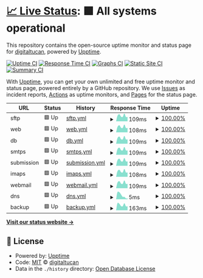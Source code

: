 # [📈 Live Status](https://status.digitaltucan.de): <!--live status--> **🟩 All systems operational**

This repository contains the open-source uptime monitor and status page for [digitaltucan](https://status.digitaltucan.de), powered by [Upptime](https://github.com/upptime/upptime).

[![Uptime CI](https://github.com/digitaltucan/upptime/workflows/Uptime%20CI/badge.svg)](https://github.com/digitaltucan/upptime/actions?query=workflow%3A%22Uptime+CI%22)
[![Response Time CI](https://github.com/digitaltucan/upptime/workflows/Response%20Time%20CI/badge.svg)](https://github.com/digitaltucan/upptime/actions?query=workflow%3A%22Response+Time+CI%22)
[![Graphs CI](https://github.com/digitaltucan/upptime/workflows/Graphs%20CI/badge.svg)](https://github.com/digitaltucan/upptime/actions?query=workflow%3A%22Graphs+CI%22)
[![Static Site CI](https://github.com/digitaltucan/upptime/workflows/Static%20Site%20CI/badge.svg)](https://github.com/digitaltucan/upptime/actions?query=workflow%3A%22Static+Site+CI%22)
[![Summary CI](https://github.com/digitaltucan/upptime/workflows/Summary%20CI/badge.svg)](https://github.com/digitaltucan/upptime/actions?query=workflow%3A%22Summary+CI%22)

With [Upptime](https://upptime.js.org), you can get your own unlimited and free uptime monitor and status page, powered entirely by a GitHub repository. We use [Issues](https://github.com/digitaltucan/upptime/issues) as incident reports, [Actions](https://github.com/digitaltucan/upptime/actions) as uptime monitors, and [Pages](https://status.digitaltucan.de) for the status page.

<!--start: status pages-->
<!-- This summary is generated by Upptime (https://github.com/upptime/upptime) -->
<!-- Do not edit this manually, your changes will be overwritten -->
<!-- prettier-ignore -->
| URL | Status | History | Response Time | Uptime |
| --- | ------ | ------- | ------------- | ------ |
| <img alt="" src="https://icons.duckduckgo.com/ip3/null.ico" height="13"> sftp | 🟩 Up | [sftp.yml](https://github.com/digitaltucan/upptime/commits/HEAD/history/sftp.yml) | <details><summary><img alt="Response time graph" src="./graphs/sftp/response-time-week.png" height="20"> 109ms</summary><br><a href="https://status.digitaltucan.de/history/sftp"><img alt="Response time 114" src="https://img.shields.io/endpoint?url=https%3A%2F%2Fraw.githubusercontent.com%2Fdigitaltucan%2Fupptime%2FHEAD%2Fapi%2Fsftp%2Fresponse-time.json"></a><br><a href="https://status.digitaltucan.de/history/sftp"><img alt="24-hour response time 90" src="https://img.shields.io/endpoint?url=https%3A%2F%2Fraw.githubusercontent.com%2Fdigitaltucan%2Fupptime%2FHEAD%2Fapi%2Fsftp%2Fresponse-time-day.json"></a><br><a href="https://status.digitaltucan.de/history/sftp"><img alt="7-day response time 109" src="https://img.shields.io/endpoint?url=https%3A%2F%2Fraw.githubusercontent.com%2Fdigitaltucan%2Fupptime%2FHEAD%2Fapi%2Fsftp%2Fresponse-time-week.json"></a><br><a href="https://status.digitaltucan.de/history/sftp"><img alt="30-day response time 115" src="https://img.shields.io/endpoint?url=https%3A%2F%2Fraw.githubusercontent.com%2Fdigitaltucan%2Fupptime%2FHEAD%2Fapi%2Fsftp%2Fresponse-time-month.json"></a><br><a href="https://status.digitaltucan.de/history/sftp"><img alt="1-year response time 114" src="https://img.shields.io/endpoint?url=https%3A%2F%2Fraw.githubusercontent.com%2Fdigitaltucan%2Fupptime%2FHEAD%2Fapi%2Fsftp%2Fresponse-time-year.json"></a></details> | <details><summary><a href="https://status.digitaltucan.de/history/sftp">100.00%</a></summary><a href="https://status.digitaltucan.de/history/sftp"><img alt="All-time uptime 100.00%" src="https://img.shields.io/endpoint?url=https%3A%2F%2Fraw.githubusercontent.com%2Fdigitaltucan%2Fupptime%2FHEAD%2Fapi%2Fsftp%2Fuptime.json"></a><br><a href="https://status.digitaltucan.de/history/sftp"><img alt="24-hour uptime 100.00%" src="https://img.shields.io/endpoint?url=https%3A%2F%2Fraw.githubusercontent.com%2Fdigitaltucan%2Fupptime%2FHEAD%2Fapi%2Fsftp%2Fuptime-day.json"></a><br><a href="https://status.digitaltucan.de/history/sftp"><img alt="7-day uptime 100.00%" src="https://img.shields.io/endpoint?url=https%3A%2F%2Fraw.githubusercontent.com%2Fdigitaltucan%2Fupptime%2FHEAD%2Fapi%2Fsftp%2Fuptime-week.json"></a><br><a href="https://status.digitaltucan.de/history/sftp"><img alt="30-day uptime 100.00%" src="https://img.shields.io/endpoint?url=https%3A%2F%2Fraw.githubusercontent.com%2Fdigitaltucan%2Fupptime%2FHEAD%2Fapi%2Fsftp%2Fuptime-month.json"></a><br><a href="https://status.digitaltucan.de/history/sftp"><img alt="1-year uptime 100.00%" src="https://img.shields.io/endpoint?url=https%3A%2F%2Fraw.githubusercontent.com%2Fdigitaltucan%2Fupptime%2FHEAD%2Fapi%2Fsftp%2Fuptime-year.json"></a></details>
| <img alt="" src="https://icons.duckduckgo.com/ip3/null.ico" height="13"> web | 🟩 Up | [web.yml](https://github.com/digitaltucan/upptime/commits/HEAD/history/web.yml) | <details><summary><img alt="Response time graph" src="./graphs/web/response-time-week.png" height="20"> 108ms</summary><br><a href="https://status.digitaltucan.de/history/web"><img alt="Response time 113" src="https://img.shields.io/endpoint?url=https%3A%2F%2Fraw.githubusercontent.com%2Fdigitaltucan%2Fupptime%2FHEAD%2Fapi%2Fweb%2Fresponse-time.json"></a><br><a href="https://status.digitaltucan.de/history/web"><img alt="24-hour response time 90" src="https://img.shields.io/endpoint?url=https%3A%2F%2Fraw.githubusercontent.com%2Fdigitaltucan%2Fupptime%2FHEAD%2Fapi%2Fweb%2Fresponse-time-day.json"></a><br><a href="https://status.digitaltucan.de/history/web"><img alt="7-day response time 108" src="https://img.shields.io/endpoint?url=https%3A%2F%2Fraw.githubusercontent.com%2Fdigitaltucan%2Fupptime%2FHEAD%2Fapi%2Fweb%2Fresponse-time-week.json"></a><br><a href="https://status.digitaltucan.de/history/web"><img alt="30-day response time 115" src="https://img.shields.io/endpoint?url=https%3A%2F%2Fraw.githubusercontent.com%2Fdigitaltucan%2Fupptime%2FHEAD%2Fapi%2Fweb%2Fresponse-time-month.json"></a><br><a href="https://status.digitaltucan.de/history/web"><img alt="1-year response time 113" src="https://img.shields.io/endpoint?url=https%3A%2F%2Fraw.githubusercontent.com%2Fdigitaltucan%2Fupptime%2FHEAD%2Fapi%2Fweb%2Fresponse-time-year.json"></a></details> | <details><summary><a href="https://status.digitaltucan.de/history/web">100.00%</a></summary><a href="https://status.digitaltucan.de/history/web"><img alt="All-time uptime 100.00%" src="https://img.shields.io/endpoint?url=https%3A%2F%2Fraw.githubusercontent.com%2Fdigitaltucan%2Fupptime%2FHEAD%2Fapi%2Fweb%2Fuptime.json"></a><br><a href="https://status.digitaltucan.de/history/web"><img alt="24-hour uptime 100.00%" src="https://img.shields.io/endpoint?url=https%3A%2F%2Fraw.githubusercontent.com%2Fdigitaltucan%2Fupptime%2FHEAD%2Fapi%2Fweb%2Fuptime-day.json"></a><br><a href="https://status.digitaltucan.de/history/web"><img alt="7-day uptime 100.00%" src="https://img.shields.io/endpoint?url=https%3A%2F%2Fraw.githubusercontent.com%2Fdigitaltucan%2Fupptime%2FHEAD%2Fapi%2Fweb%2Fuptime-week.json"></a><br><a href="https://status.digitaltucan.de/history/web"><img alt="30-day uptime 100.00%" src="https://img.shields.io/endpoint?url=https%3A%2F%2Fraw.githubusercontent.com%2Fdigitaltucan%2Fupptime%2FHEAD%2Fapi%2Fweb%2Fuptime-month.json"></a><br><a href="https://status.digitaltucan.de/history/web"><img alt="1-year uptime 100.00%" src="https://img.shields.io/endpoint?url=https%3A%2F%2Fraw.githubusercontent.com%2Fdigitaltucan%2Fupptime%2FHEAD%2Fapi%2Fweb%2Fuptime-year.json"></a></details>
| <img alt="" src="https://icons.duckduckgo.com/ip3/null.ico" height="13"> db | 🟩 Up | [db.yml](https://github.com/digitaltucan/upptime/commits/HEAD/history/db.yml) | <details><summary><img alt="Response time graph" src="./graphs/db/response-time-week.png" height="20"> 109ms</summary><br><a href="https://status.digitaltucan.de/history/db"><img alt="Response time 113" src="https://img.shields.io/endpoint?url=https%3A%2F%2Fraw.githubusercontent.com%2Fdigitaltucan%2Fupptime%2FHEAD%2Fapi%2Fdb%2Fresponse-time.json"></a><br><a href="https://status.digitaltucan.de/history/db"><img alt="24-hour response time 90" src="https://img.shields.io/endpoint?url=https%3A%2F%2Fraw.githubusercontent.com%2Fdigitaltucan%2Fupptime%2FHEAD%2Fapi%2Fdb%2Fresponse-time-day.json"></a><br><a href="https://status.digitaltucan.de/history/db"><img alt="7-day response time 109" src="https://img.shields.io/endpoint?url=https%3A%2F%2Fraw.githubusercontent.com%2Fdigitaltucan%2Fupptime%2FHEAD%2Fapi%2Fdb%2Fresponse-time-week.json"></a><br><a href="https://status.digitaltucan.de/history/db"><img alt="30-day response time 115" src="https://img.shields.io/endpoint?url=https%3A%2F%2Fraw.githubusercontent.com%2Fdigitaltucan%2Fupptime%2FHEAD%2Fapi%2Fdb%2Fresponse-time-month.json"></a><br><a href="https://status.digitaltucan.de/history/db"><img alt="1-year response time 113" src="https://img.shields.io/endpoint?url=https%3A%2F%2Fraw.githubusercontent.com%2Fdigitaltucan%2Fupptime%2FHEAD%2Fapi%2Fdb%2Fresponse-time-year.json"></a></details> | <details><summary><a href="https://status.digitaltucan.de/history/db">100.00%</a></summary><a href="https://status.digitaltucan.de/history/db"><img alt="All-time uptime 100.00%" src="https://img.shields.io/endpoint?url=https%3A%2F%2Fraw.githubusercontent.com%2Fdigitaltucan%2Fupptime%2FHEAD%2Fapi%2Fdb%2Fuptime.json"></a><br><a href="https://status.digitaltucan.de/history/db"><img alt="24-hour uptime 100.00%" src="https://img.shields.io/endpoint?url=https%3A%2F%2Fraw.githubusercontent.com%2Fdigitaltucan%2Fupptime%2FHEAD%2Fapi%2Fdb%2Fuptime-day.json"></a><br><a href="https://status.digitaltucan.de/history/db"><img alt="7-day uptime 100.00%" src="https://img.shields.io/endpoint?url=https%3A%2F%2Fraw.githubusercontent.com%2Fdigitaltucan%2Fupptime%2FHEAD%2Fapi%2Fdb%2Fuptime-week.json"></a><br><a href="https://status.digitaltucan.de/history/db"><img alt="30-day uptime 100.00%" src="https://img.shields.io/endpoint?url=https%3A%2F%2Fraw.githubusercontent.com%2Fdigitaltucan%2Fupptime%2FHEAD%2Fapi%2Fdb%2Fuptime-month.json"></a><br><a href="https://status.digitaltucan.de/history/db"><img alt="1-year uptime 100.00%" src="https://img.shields.io/endpoint?url=https%3A%2F%2Fraw.githubusercontent.com%2Fdigitaltucan%2Fupptime%2FHEAD%2Fapi%2Fdb%2Fuptime-year.json"></a></details>
| <img alt="" src="https://icons.duckduckgo.com/ip3/null.ico" height="13"> smtps | 🟩 Up | [smtps.yml](https://github.com/digitaltucan/upptime/commits/HEAD/history/smtps.yml) | <details><summary><img alt="Response time graph" src="./graphs/smtps/response-time-week.png" height="20"> 109ms</summary><br><a href="https://status.digitaltucan.de/history/smtps"><img alt="Response time 115" src="https://img.shields.io/endpoint?url=https%3A%2F%2Fraw.githubusercontent.com%2Fdigitaltucan%2Fupptime%2FHEAD%2Fapi%2Fsmtps%2Fresponse-time.json"></a><br><a href="https://status.digitaltucan.de/history/smtps"><img alt="24-hour response time 90" src="https://img.shields.io/endpoint?url=https%3A%2F%2Fraw.githubusercontent.com%2Fdigitaltucan%2Fupptime%2FHEAD%2Fapi%2Fsmtps%2Fresponse-time-day.json"></a><br><a href="https://status.digitaltucan.de/history/smtps"><img alt="7-day response time 109" src="https://img.shields.io/endpoint?url=https%3A%2F%2Fraw.githubusercontent.com%2Fdigitaltucan%2Fupptime%2FHEAD%2Fapi%2Fsmtps%2Fresponse-time-week.json"></a><br><a href="https://status.digitaltucan.de/history/smtps"><img alt="30-day response time 115" src="https://img.shields.io/endpoint?url=https%3A%2F%2Fraw.githubusercontent.com%2Fdigitaltucan%2Fupptime%2FHEAD%2Fapi%2Fsmtps%2Fresponse-time-month.json"></a><br><a href="https://status.digitaltucan.de/history/smtps"><img alt="1-year response time 115" src="https://img.shields.io/endpoint?url=https%3A%2F%2Fraw.githubusercontent.com%2Fdigitaltucan%2Fupptime%2FHEAD%2Fapi%2Fsmtps%2Fresponse-time-year.json"></a></details> | <details><summary><a href="https://status.digitaltucan.de/history/smtps">100.00%</a></summary><a href="https://status.digitaltucan.de/history/smtps"><img alt="All-time uptime 99.98%" src="https://img.shields.io/endpoint?url=https%3A%2F%2Fraw.githubusercontent.com%2Fdigitaltucan%2Fupptime%2FHEAD%2Fapi%2Fsmtps%2Fuptime.json"></a><br><a href="https://status.digitaltucan.de/history/smtps"><img alt="24-hour uptime 100.00%" src="https://img.shields.io/endpoint?url=https%3A%2F%2Fraw.githubusercontent.com%2Fdigitaltucan%2Fupptime%2FHEAD%2Fapi%2Fsmtps%2Fuptime-day.json"></a><br><a href="https://status.digitaltucan.de/history/smtps"><img alt="7-day uptime 100.00%" src="https://img.shields.io/endpoint?url=https%3A%2F%2Fraw.githubusercontent.com%2Fdigitaltucan%2Fupptime%2FHEAD%2Fapi%2Fsmtps%2Fuptime-week.json"></a><br><a href="https://status.digitaltucan.de/history/smtps"><img alt="30-day uptime 100.00%" src="https://img.shields.io/endpoint?url=https%3A%2F%2Fraw.githubusercontent.com%2Fdigitaltucan%2Fupptime%2FHEAD%2Fapi%2Fsmtps%2Fuptime-month.json"></a><br><a href="https://status.digitaltucan.de/history/smtps"><img alt="1-year uptime 99.98%" src="https://img.shields.io/endpoint?url=https%3A%2F%2Fraw.githubusercontent.com%2Fdigitaltucan%2Fupptime%2FHEAD%2Fapi%2Fsmtps%2Fuptime-year.json"></a></details>
| <img alt="" src="https://icons.duckduckgo.com/ip3/null.ico" height="13"> submission | 🟩 Up | [submission.yml](https://github.com/digitaltucan/upptime/commits/HEAD/history/submission.yml) | <details><summary><img alt="Response time graph" src="./graphs/submission/response-time-week.png" height="20"> 109ms</summary><br><a href="https://status.digitaltucan.de/history/submission"><img alt="Response time 113" src="https://img.shields.io/endpoint?url=https%3A%2F%2Fraw.githubusercontent.com%2Fdigitaltucan%2Fupptime%2FHEAD%2Fapi%2Fsubmission%2Fresponse-time.json"></a><br><a href="https://status.digitaltucan.de/history/submission"><img alt="24-hour response time 91" src="https://img.shields.io/endpoint?url=https%3A%2F%2Fraw.githubusercontent.com%2Fdigitaltucan%2Fupptime%2FHEAD%2Fapi%2Fsubmission%2Fresponse-time-day.json"></a><br><a href="https://status.digitaltucan.de/history/submission"><img alt="7-day response time 109" src="https://img.shields.io/endpoint?url=https%3A%2F%2Fraw.githubusercontent.com%2Fdigitaltucan%2Fupptime%2FHEAD%2Fapi%2Fsubmission%2Fresponse-time-week.json"></a><br><a href="https://status.digitaltucan.de/history/submission"><img alt="30-day response time 116" src="https://img.shields.io/endpoint?url=https%3A%2F%2Fraw.githubusercontent.com%2Fdigitaltucan%2Fupptime%2FHEAD%2Fapi%2Fsubmission%2Fresponse-time-month.json"></a><br><a href="https://status.digitaltucan.de/history/submission"><img alt="1-year response time 113" src="https://img.shields.io/endpoint?url=https%3A%2F%2Fraw.githubusercontent.com%2Fdigitaltucan%2Fupptime%2FHEAD%2Fapi%2Fsubmission%2Fresponse-time-year.json"></a></details> | <details><summary><a href="https://status.digitaltucan.de/history/submission">100.00%</a></summary><a href="https://status.digitaltucan.de/history/submission"><img alt="All-time uptime 99.98%" src="https://img.shields.io/endpoint?url=https%3A%2F%2Fraw.githubusercontent.com%2Fdigitaltucan%2Fupptime%2FHEAD%2Fapi%2Fsubmission%2Fuptime.json"></a><br><a href="https://status.digitaltucan.de/history/submission"><img alt="24-hour uptime 100.00%" src="https://img.shields.io/endpoint?url=https%3A%2F%2Fraw.githubusercontent.com%2Fdigitaltucan%2Fupptime%2FHEAD%2Fapi%2Fsubmission%2Fuptime-day.json"></a><br><a href="https://status.digitaltucan.de/history/submission"><img alt="7-day uptime 100.00%" src="https://img.shields.io/endpoint?url=https%3A%2F%2Fraw.githubusercontent.com%2Fdigitaltucan%2Fupptime%2FHEAD%2Fapi%2Fsubmission%2Fuptime-week.json"></a><br><a href="https://status.digitaltucan.de/history/submission"><img alt="30-day uptime 100.00%" src="https://img.shields.io/endpoint?url=https%3A%2F%2Fraw.githubusercontent.com%2Fdigitaltucan%2Fupptime%2FHEAD%2Fapi%2Fsubmission%2Fuptime-month.json"></a><br><a href="https://status.digitaltucan.de/history/submission"><img alt="1-year uptime 99.98%" src="https://img.shields.io/endpoint?url=https%3A%2F%2Fraw.githubusercontent.com%2Fdigitaltucan%2Fupptime%2FHEAD%2Fapi%2Fsubmission%2Fuptime-year.json"></a></details>
| <img alt="" src="https://icons.duckduckgo.com/ip3/null.ico" height="13"> imaps | 🟩 Up | [imaps.yml](https://github.com/digitaltucan/upptime/commits/HEAD/history/imaps.yml) | <details><summary><img alt="Response time graph" src="./graphs/imaps/response-time-week.png" height="20"> 108ms</summary><br><a href="https://status.digitaltucan.de/history/imaps"><img alt="Response time 113" src="https://img.shields.io/endpoint?url=https%3A%2F%2Fraw.githubusercontent.com%2Fdigitaltucan%2Fupptime%2FHEAD%2Fapi%2Fimaps%2Fresponse-time.json"></a><br><a href="https://status.digitaltucan.de/history/imaps"><img alt="24-hour response time 90" src="https://img.shields.io/endpoint?url=https%3A%2F%2Fraw.githubusercontent.com%2Fdigitaltucan%2Fupptime%2FHEAD%2Fapi%2Fimaps%2Fresponse-time-day.json"></a><br><a href="https://status.digitaltucan.de/history/imaps"><img alt="7-day response time 108" src="https://img.shields.io/endpoint?url=https%3A%2F%2Fraw.githubusercontent.com%2Fdigitaltucan%2Fupptime%2FHEAD%2Fapi%2Fimaps%2Fresponse-time-week.json"></a><br><a href="https://status.digitaltucan.de/history/imaps"><img alt="30-day response time 115" src="https://img.shields.io/endpoint?url=https%3A%2F%2Fraw.githubusercontent.com%2Fdigitaltucan%2Fupptime%2FHEAD%2Fapi%2Fimaps%2Fresponse-time-month.json"></a><br><a href="https://status.digitaltucan.de/history/imaps"><img alt="1-year response time 113" src="https://img.shields.io/endpoint?url=https%3A%2F%2Fraw.githubusercontent.com%2Fdigitaltucan%2Fupptime%2FHEAD%2Fapi%2Fimaps%2Fresponse-time-year.json"></a></details> | <details><summary><a href="https://status.digitaltucan.de/history/imaps">100.00%</a></summary><a href="https://status.digitaltucan.de/history/imaps"><img alt="All-time uptime 99.98%" src="https://img.shields.io/endpoint?url=https%3A%2F%2Fraw.githubusercontent.com%2Fdigitaltucan%2Fupptime%2FHEAD%2Fapi%2Fimaps%2Fuptime.json"></a><br><a href="https://status.digitaltucan.de/history/imaps"><img alt="24-hour uptime 100.00%" src="https://img.shields.io/endpoint?url=https%3A%2F%2Fraw.githubusercontent.com%2Fdigitaltucan%2Fupptime%2FHEAD%2Fapi%2Fimaps%2Fuptime-day.json"></a><br><a href="https://status.digitaltucan.de/history/imaps"><img alt="7-day uptime 100.00%" src="https://img.shields.io/endpoint?url=https%3A%2F%2Fraw.githubusercontent.com%2Fdigitaltucan%2Fupptime%2FHEAD%2Fapi%2Fimaps%2Fuptime-week.json"></a><br><a href="https://status.digitaltucan.de/history/imaps"><img alt="30-day uptime 100.00%" src="https://img.shields.io/endpoint?url=https%3A%2F%2Fraw.githubusercontent.com%2Fdigitaltucan%2Fupptime%2FHEAD%2Fapi%2Fimaps%2Fuptime-month.json"></a><br><a href="https://status.digitaltucan.de/history/imaps"><img alt="1-year uptime 99.98%" src="https://img.shields.io/endpoint?url=https%3A%2F%2Fraw.githubusercontent.com%2Fdigitaltucan%2Fupptime%2FHEAD%2Fapi%2Fimaps%2Fuptime-year.json"></a></details>
| <img alt="" src="https://icons.duckduckgo.com/ip3/null.ico" height="13"> webmail | 🟩 Up | [webmail.yml](https://github.com/digitaltucan/upptime/commits/HEAD/history/webmail.yml) | <details><summary><img alt="Response time graph" src="./graphs/webmail/response-time-week.png" height="20"> 109ms</summary><br><a href="https://status.digitaltucan.de/history/webmail"><img alt="Response time 113" src="https://img.shields.io/endpoint?url=https%3A%2F%2Fraw.githubusercontent.com%2Fdigitaltucan%2Fupptime%2FHEAD%2Fapi%2Fwebmail%2Fresponse-time.json"></a><br><a href="https://status.digitaltucan.de/history/webmail"><img alt="24-hour response time 91" src="https://img.shields.io/endpoint?url=https%3A%2F%2Fraw.githubusercontent.com%2Fdigitaltucan%2Fupptime%2FHEAD%2Fapi%2Fwebmail%2Fresponse-time-day.json"></a><br><a href="https://status.digitaltucan.de/history/webmail"><img alt="7-day response time 109" src="https://img.shields.io/endpoint?url=https%3A%2F%2Fraw.githubusercontent.com%2Fdigitaltucan%2Fupptime%2FHEAD%2Fapi%2Fwebmail%2Fresponse-time-week.json"></a><br><a href="https://status.digitaltucan.de/history/webmail"><img alt="30-day response time 115" src="https://img.shields.io/endpoint?url=https%3A%2F%2Fraw.githubusercontent.com%2Fdigitaltucan%2Fupptime%2FHEAD%2Fapi%2Fwebmail%2Fresponse-time-month.json"></a><br><a href="https://status.digitaltucan.de/history/webmail"><img alt="1-year response time 113" src="https://img.shields.io/endpoint?url=https%3A%2F%2Fraw.githubusercontent.com%2Fdigitaltucan%2Fupptime%2FHEAD%2Fapi%2Fwebmail%2Fresponse-time-year.json"></a></details> | <details><summary><a href="https://status.digitaltucan.de/history/webmail">100.00%</a></summary><a href="https://status.digitaltucan.de/history/webmail"><img alt="All-time uptime 100.00%" src="https://img.shields.io/endpoint?url=https%3A%2F%2Fraw.githubusercontent.com%2Fdigitaltucan%2Fupptime%2FHEAD%2Fapi%2Fwebmail%2Fuptime.json"></a><br><a href="https://status.digitaltucan.de/history/webmail"><img alt="24-hour uptime 100.00%" src="https://img.shields.io/endpoint?url=https%3A%2F%2Fraw.githubusercontent.com%2Fdigitaltucan%2Fupptime%2FHEAD%2Fapi%2Fwebmail%2Fuptime-day.json"></a><br><a href="https://status.digitaltucan.de/history/webmail"><img alt="7-day uptime 100.00%" src="https://img.shields.io/endpoint?url=https%3A%2F%2Fraw.githubusercontent.com%2Fdigitaltucan%2Fupptime%2FHEAD%2Fapi%2Fwebmail%2Fuptime-week.json"></a><br><a href="https://status.digitaltucan.de/history/webmail"><img alt="30-day uptime 100.00%" src="https://img.shields.io/endpoint?url=https%3A%2F%2Fraw.githubusercontent.com%2Fdigitaltucan%2Fupptime%2FHEAD%2Fapi%2Fwebmail%2Fuptime-month.json"></a><br><a href="https://status.digitaltucan.de/history/webmail"><img alt="1-year uptime 100.00%" src="https://img.shields.io/endpoint?url=https%3A%2F%2Fraw.githubusercontent.com%2Fdigitaltucan%2Fupptime%2FHEAD%2Fapi%2Fwebmail%2Fuptime-year.json"></a></details>
| <img alt="" src="https://icons.duckduckgo.com/ip3/null.ico" height="13"> dns | 🟩 Up | [dns.yml](https://github.com/digitaltucan/upptime/commits/HEAD/history/dns.yml) | <details><summary><img alt="Response time graph" src="./graphs/dns/response-time-week.png" height="20"> 5ms</summary><br><a href="https://status.digitaltucan.de/history/dns"><img alt="Response time 7" src="https://img.shields.io/endpoint?url=https%3A%2F%2Fraw.githubusercontent.com%2Fdigitaltucan%2Fupptime%2FHEAD%2Fapi%2Fdns%2Fresponse-time.json"></a><br><a href="https://status.digitaltucan.de/history/dns"><img alt="24-hour response time 3" src="https://img.shields.io/endpoint?url=https%3A%2F%2Fraw.githubusercontent.com%2Fdigitaltucan%2Fupptime%2FHEAD%2Fapi%2Fdns%2Fresponse-time-day.json"></a><br><a href="https://status.digitaltucan.de/history/dns"><img alt="7-day response time 5" src="https://img.shields.io/endpoint?url=https%3A%2F%2Fraw.githubusercontent.com%2Fdigitaltucan%2Fupptime%2FHEAD%2Fapi%2Fdns%2Fresponse-time-week.json"></a><br><a href="https://status.digitaltucan.de/history/dns"><img alt="30-day response time 6" src="https://img.shields.io/endpoint?url=https%3A%2F%2Fraw.githubusercontent.com%2Fdigitaltucan%2Fupptime%2FHEAD%2Fapi%2Fdns%2Fresponse-time-month.json"></a><br><a href="https://status.digitaltucan.de/history/dns"><img alt="1-year response time 7" src="https://img.shields.io/endpoint?url=https%3A%2F%2Fraw.githubusercontent.com%2Fdigitaltucan%2Fupptime%2FHEAD%2Fapi%2Fdns%2Fresponse-time-year.json"></a></details> | <details><summary><a href="https://status.digitaltucan.de/history/dns">100.00%</a></summary><a href="https://status.digitaltucan.de/history/dns"><img alt="All-time uptime 100.00%" src="https://img.shields.io/endpoint?url=https%3A%2F%2Fraw.githubusercontent.com%2Fdigitaltucan%2Fupptime%2FHEAD%2Fapi%2Fdns%2Fuptime.json"></a><br><a href="https://status.digitaltucan.de/history/dns"><img alt="24-hour uptime 100.00%" src="https://img.shields.io/endpoint?url=https%3A%2F%2Fraw.githubusercontent.com%2Fdigitaltucan%2Fupptime%2FHEAD%2Fapi%2Fdns%2Fuptime-day.json"></a><br><a href="https://status.digitaltucan.de/history/dns"><img alt="7-day uptime 100.00%" src="https://img.shields.io/endpoint?url=https%3A%2F%2Fraw.githubusercontent.com%2Fdigitaltucan%2Fupptime%2FHEAD%2Fapi%2Fdns%2Fuptime-week.json"></a><br><a href="https://status.digitaltucan.de/history/dns"><img alt="30-day uptime 100.00%" src="https://img.shields.io/endpoint?url=https%3A%2F%2Fraw.githubusercontent.com%2Fdigitaltucan%2Fupptime%2FHEAD%2Fapi%2Fdns%2Fuptime-month.json"></a><br><a href="https://status.digitaltucan.de/history/dns"><img alt="1-year uptime 100.00%" src="https://img.shields.io/endpoint?url=https%3A%2F%2Fraw.githubusercontent.com%2Fdigitaltucan%2Fupptime%2FHEAD%2Fapi%2Fdns%2Fuptime-year.json"></a></details>
| <img alt="" src="https://icons.duckduckgo.com/ip3/null.ico" height="13"> backup | 🟩 Up | [backup.yml](https://github.com/digitaltucan/upptime/commits/HEAD/history/backup.yml) | <details><summary><img alt="Response time graph" src="./graphs/backup/response-time-week.png" height="20"> 163ms</summary><br><a href="https://status.digitaltucan.de/history/backup"><img alt="Response time 176" src="https://img.shields.io/endpoint?url=https%3A%2F%2Fraw.githubusercontent.com%2Fdigitaltucan%2Fupptime%2FHEAD%2Fapi%2Fbackup%2Fresponse-time.json"></a><br><a href="https://status.digitaltucan.de/history/backup"><img alt="24-hour response time 196" src="https://img.shields.io/endpoint?url=https%3A%2F%2Fraw.githubusercontent.com%2Fdigitaltucan%2Fupptime%2FHEAD%2Fapi%2Fbackup%2Fresponse-time-day.json"></a><br><a href="https://status.digitaltucan.de/history/backup"><img alt="7-day response time 163" src="https://img.shields.io/endpoint?url=https%3A%2F%2Fraw.githubusercontent.com%2Fdigitaltucan%2Fupptime%2FHEAD%2Fapi%2Fbackup%2Fresponse-time-week.json"></a><br><a href="https://status.digitaltucan.de/history/backup"><img alt="30-day response time 179" src="https://img.shields.io/endpoint?url=https%3A%2F%2Fraw.githubusercontent.com%2Fdigitaltucan%2Fupptime%2FHEAD%2Fapi%2Fbackup%2Fresponse-time-month.json"></a><br><a href="https://status.digitaltucan.de/history/backup"><img alt="1-year response time 176" src="https://img.shields.io/endpoint?url=https%3A%2F%2Fraw.githubusercontent.com%2Fdigitaltucan%2Fupptime%2FHEAD%2Fapi%2Fbackup%2Fresponse-time-year.json"></a></details> | <details><summary><a href="https://status.digitaltucan.de/history/backup">100.00%</a></summary><a href="https://status.digitaltucan.de/history/backup"><img alt="All-time uptime 100.00%" src="https://img.shields.io/endpoint?url=https%3A%2F%2Fraw.githubusercontent.com%2Fdigitaltucan%2Fupptime%2FHEAD%2Fapi%2Fbackup%2Fuptime.json"></a><br><a href="https://status.digitaltucan.de/history/backup"><img alt="24-hour uptime 100.00%" src="https://img.shields.io/endpoint?url=https%3A%2F%2Fraw.githubusercontent.com%2Fdigitaltucan%2Fupptime%2FHEAD%2Fapi%2Fbackup%2Fuptime-day.json"></a><br><a href="https://status.digitaltucan.de/history/backup"><img alt="7-day uptime 100.00%" src="https://img.shields.io/endpoint?url=https%3A%2F%2Fraw.githubusercontent.com%2Fdigitaltucan%2Fupptime%2FHEAD%2Fapi%2Fbackup%2Fuptime-week.json"></a><br><a href="https://status.digitaltucan.de/history/backup"><img alt="30-day uptime 100.00%" src="https://img.shields.io/endpoint?url=https%3A%2F%2Fraw.githubusercontent.com%2Fdigitaltucan%2Fupptime%2FHEAD%2Fapi%2Fbackup%2Fuptime-month.json"></a><br><a href="https://status.digitaltucan.de/history/backup"><img alt="1-year uptime 100.00%" src="https://img.shields.io/endpoint?url=https%3A%2F%2Fraw.githubusercontent.com%2Fdigitaltucan%2Fupptime%2FHEAD%2Fapi%2Fbackup%2Fuptime-year.json"></a></details>

<!--end: status pages-->

[**Visit our status website →**](https://status.digitaltucan.de)

## 📄 License

- Powered by: [Upptime](https://github.com/upptime/upptime)
- Code: [MIT](./LICENSE) © [digitaltucan](https://status.digitaltucan.de)
- Data in the `./history` directory: [Open Database License](https://opendatacommons.org/licenses/odbl/1-0/)
